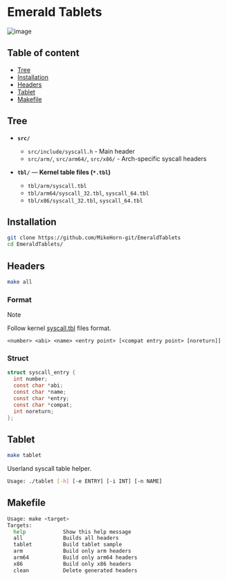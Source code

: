# Emerald Tablets

![image](https://symbolsage.com/wp-content/uploads/2021/04/emerald-tablet-of-toth-depiction-768x644.jpg)

## Table of content

- [Tree](https://github.com/MikeHorn-git/EmeraldTablets#tree)
- [Installation](https://github.com/MikeHorn-git/EmeraldTablets#installation)
- [Headers](https://github.com/MikeHorn-git/EmeraldTablets#headers)
- [Tablet](https://github.com/MikeHorn-git/EmeraldTablets#tablet)
- [Makefile](https://github.com/MikeHorn-git/EmeraldTablets#makefile)

## Tree

- **`src/`**

  - `src/include/syscall.h` - Main header
  - `src/arm/`, `src/arm64/`, `src/x86/` - Arch-specific syscall headers

- **`tbl/`** — **Kernel table files (`*.tbl`)**

  - `tbl/arm/syscall.tbl`
  - `tbl/arm64/syscall_32.tbl`, `syscall_64.tbl`
  - `tbl/x86/syscall_32.tbl`, `syscall_64.tbl`

## Installation

```bash
git clone https://github.com/MikeHorn-git/EmeraldTablets
cd EmeraldTablets/
```

## Headers

```bash
make all
```

### Format

> [!Note]
> Follow kernel [syscall.tbl](https://github.com/search?q=repo%3Atorvalds%2Flinux%20path%3Asyscall_64.tbl&type=code) files format.

`<number> <abi> <name> <entry point> [<compat entry point> [noreturn]]`

### Struct

```c
struct syscall_entry {
  int number;
  const char *abi;
  const char *name;
  const char *entry;
  const char *compat;
  int noreturn;
};
```

## Tablet

```bash
make tablet
```

Userland syscall table helper.

```bash
Usage: ./tablet [-h] [-e ENTRY] [-i INT] [-n NAME]
```

## Makefile

```bash
Usage: make <target>
Targets:
  help            Show this help message
  all             Builds all headers
  tablet          Build tablet sample
  arm             Build only arm headers
  arm64           Build only arm64 headers
  x86             Build only x86 headers
  clean           Delete generated headers
```
